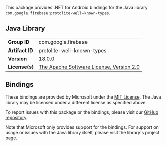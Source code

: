 This package provides .NET for Android bindings for the Java library `com.google.firebase:protolite-well-known-types`.

## Java Library

| | |
|-|-|
| **Group ID** | com.google.firebase |
| **Artifact ID** | protolite-well-known-types |
| **Version** | 18.0.0 |
| **License(s)** | [The Apache Software License, Version 2.0](http://www.apache.org/licenses/LICENSE-2.0.txt) |

## Bindings

These bindings are provided by Microsoft under the [MIT License](https://opensource.org/licenses/MIT). The Java
library may be licensed under a different license as specified above.

To report issues with this package or the bindings, please visit our [GitHub repository](https://aka.ms/android-libraries).

Note that Microsoft only provides support for the bindings. For support on
usage or issues with the Java library itself, please visit the library's project page.
